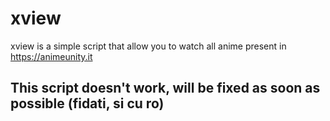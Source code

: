 # xview
xview is a simple script that allow you to watch all anime present in https://animeunity.it

## **This script doesn't work, will be fixed as soon as possible (fidati, si cu ro)**